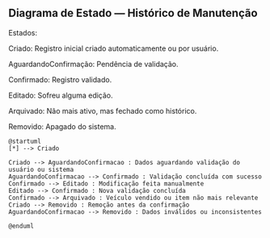 ## Diagrama de Estado — Histórico de Manutenção
Estados:

Criado: Registro inicial criado automaticamente ou por usuário.

AguardandoConfirmação: Pendência de validação.

Confirmado: Registro validado.

Editado: Sofreu alguma edição.

Arquivado: Não mais ativo, mas fechado como histórico.

Removido: Apagado do sistema.
```plantuml
@startuml
[*] --> Criado

Criado --> AguardandoConfirmacao : Dados aguardando validação do usuário ou sistema
AguardandoConfirmacao --> Confirmado : Validação concluída com sucesso
Confirmado --> Editado : Modificação feita manualmente
Editado --> Confirmado : Nova validação concluída
Confirmado --> Arquivado : Veículo vendido ou item não mais relevante
Criado --> Removido : Remoção antes da confirmação
AguardandoConfirmacao --> Removido : Dados inválidos ou inconsistentes

@enduml
```
